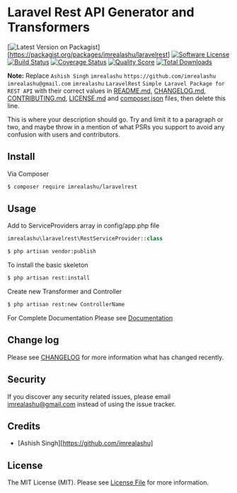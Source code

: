 # Laravel Rest API Generator and Transformers

[![Latest Version on Packagist][ico-version]][https://packagist.org/packages/imrealashu/laravelrest]
[![Software License][ico-license]](LICENSE.md)
[![Build Status][ico-travis]][link-travis]
[![Coverage Status][ico-scrutinizer]][link-scrutinizer]
[![Quality Score][ico-code-quality]][link-code-quality]
[![Total Downloads][ico-downloads]][link-downloads]

**Note:** Replace ```Ashish Singh``` ```imrealashu``` ```https://github.com/imrealashu``` ```imrealashu@gmail.com``` ```imrealashu``` ```LaravelRest``` ```Simple Laravel Package for REST API``` with their correct values in [README.md](README.md), [CHANGELOG.md](CHANGELOG.md), [CONTRIBUTING.md](CONTRIBUTING.md), [LICENSE.md](LICENSE.md) and [composer.json](composer.json) files, then delete this line.

This is where your description should go. Try and limit it to a paragraph or two, and maybe throw in a mention of what
PSRs you support to avoid any confusion with users and contributors.

## Install

Via Composer

``` bash
$ composer require imrealashu/laravelrest
```

## Usage
Add to ServiceProviders array in config/app.php file
``` php
imrealashu\laravelrest\RestServiceProvider::class
```
``` bash
$ php artisan vendor:publish
```
To install the basic skeleton
``` bash
$ php artisan rest:install
```
Create new Transformer and Controller
``` bash
$ php artisan rest:new ControllerName
```

For Complete Documentation Please see [Documentation](DOCUMENTATION.md)

## Change log

Please see [CHANGELOG](CHANGELOG.md) for more information what has changed recently.



## Security

If you discover any security related issues, please email imrealashu@gmail.com instead of using the issue tracker.

## Credits

- [Ashish Singh][https://github.com/imrealashu]

## License

The MIT License (MIT). Please see [License File](LICENSE.md) for more information.

[ico-version]: https://img.shields.io/packagist/v/:vendor/:package_name.svg?style=flat-square
[ico-license]: https://img.shields.io/badge/license-MIT-brightgreen.svg?style=flat-square
[ico-travis]: https://img.shields.io/travis/:vendor/:package_name/master.svg?style=flat-square
[ico-scrutinizer]: https://img.shields.io/scrutinizer/coverage/g/:vendor/:package_name.svg?style=flat-square
[ico-code-quality]: https://img.shields.io/scrutinizer/g/:vendor/:package_name.svg?style=flat-square
[ico-downloads]: https://img.shields.io/packagist/dt/:vendor/:package_name.svg?style=flat-square

[link-packagist]: https://packagist.org/packages/:vendor/:package_name
[link-travis]: https://travis-ci.org/:vendor/:package_name
[link-scrutinizer]: https://scrutinizer-ci.com/g/:vendor/:package_name/code-structure
[link-code-quality]: https://scrutinizer-ci.com/g/:vendor/:package_name
[link-downloads]: https://packagist.org/packages/:vendor/:package_name
[link-author]: https://github.com/:author_username
[link-contributors]: ../../contributors
